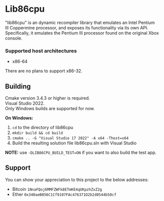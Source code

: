 # Lib86cpu

"lib86cpu" is an dynamic recompiler library that emulates an Intel Pentium III Coppermine processor, and exposes its functionality
via its own API. Specifically, it emulates the Pentium III processor found on the original Xbox console.

### Supported host architectures
- x86-64

There are no plans to support x86-32.

## Building

Cmake version 3.4.3 or higher is required.\
Visual Studio 2022.\
Only Windows builds are supported for now.

**On Windows:**

1. `cd` to the directory of lib86cpu
2. `mkdir build && cd build`
3. `cmake .. -G "Visual Studio 17 2022" -A x64 -Thost=x64`
4. Build the resulting solution file lib86cpu.sln with Visual Studio

**NOTE:** use `-DLIB86CPU_BUILD_TEST=ON` if you want to also build the test app.

## Support

You can show your appreciation to this project to the below addresses:
- Bitcoin `1NnaFQoj6MMFZWFk8ETmKE4qUKpzhZxZ2g`
- Ether   `0x340aeB056C1Cf9107FAc476371D2b2d0544b50cf`
